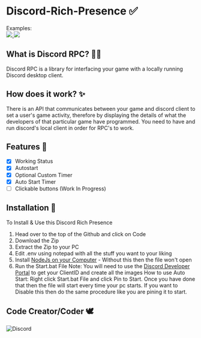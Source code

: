 # Discord-Rich-Presence ✅
Examples:
  <br>
<a href="#">
    <img src="https://i.gyazo.com/1cb9e049a99b2e3c8077d5fd114758de.gif">
    <img src="https://i.gyazo.com/a9827b1af51b0682294fb028a044e2cb.png">
  </a>
<br>

## What is Discord RPC? 🐱‍🏍

Discord RPC is a library for interfacing your game with a locally running Discord desktop client.

## How does it work? ✨

There is an API that communicates between your game and discord client to set a user's game activity, therefore by displaying the details of what the developers of that particular game have programmed. You need to have and run discord's local client in order for RPC's to work.

## Features 🎉
- [x] Working Status
- [x] Autostart
- [x] Optional Custom Timer
- [x] Auto Start Timer
- [ ] Clickable buttons (Work In Progress)

## Installation 📩

To Install & Use this Discord Rich Presence
1. Head over to the top of the Github and click on Code
2. Download the Zip
3. Extract the Zip to your PC
4. Edit .env using notepad with all the stuff you want to your liking
5. Install [NodeJs on your Computer](https://nodejs.org/en/) - Without this then the file won't open
6. Run the Start.bat File
Note: You will need to use the [Discord Developer Portal](https://discord.com/developers/applications) to get your ClientID and create all the images
How to use Auto Start: Right click Start.bat File and click Pin to Start. Once you have done that then the file will start every time your pc starts. If you want to Disable this then do the same procedure like you are pining it to start.

## Code Creator/Coder 🕊
![Discord](https://discord.c99.nl/widget/theme-3/664193794429943848.png)
